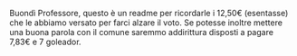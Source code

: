 Buondì Professore, questo è un readme per ricordarle i 12,50€ (esentasse) che le abbiamo versato per farci alzare il voto.
Se potesse inoltre mettere una buona parola con il comune saremmo addirittura disposti a pagare 7,83€ e 7 goleador.